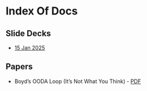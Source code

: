 # Index Of Docs

## Slide Decks
- [15 Jan 2025](https://github.com/st8tikratio/Uselessness/blob/main/blockchain/cardano/drep-collective-unofficial/docs/150125_DrepCollective_slide-deck.pdf)

## Papers
- Boyd’s OODA Loop (It’s Not What You Think) - [PDF](https://github.com/st8tikratio/Uselessness/blob/main/blockchain/cardano/drep-collective-unofficial/docs/boyds-real-ooda-loop.pdf)
